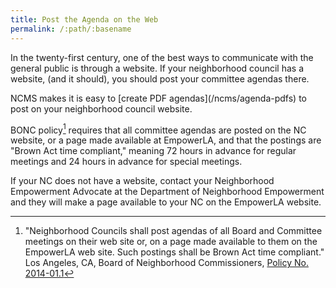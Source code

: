```yaml
---
title: Post the Agenda on the Web
permalink: /:path/:basename
---
```


In the twenty-first century,
one of the best ways
to communicate
with the general public
is through a website.
If your neighborhood council
has a website,
(and it should),
you should post your committee agendas there.

<aside class="callout" role="complementary" markdown="1">
NCMS makes
it is easy
to [create PDF agendas](/ncms/agenda-pdfs)
to post
on your neighborhood council website.
</aside>

BONC policy[^bonc2014011] requires
that all committee agendas
are posted
on the NC website,
or a page made available
at EmpowerLA,
and that the postings are
"Brown Act time compliant,"
meaning 72 hours in advance
for regular meetings
and 24 hours in advance
for special meetings.

If your NC does not
have a website,
contact your Neighborhood Empowerment Advocate
at the Department of Neighborhood Empowerment
and they will
make a page available
to your NC
on the EmpowerLA website.

[^bonc2014011]:
      "Neighborhood Councils shall
      post agendas
      of all Board and Committee meetings
      on their web site or,
      on a page made available
      to them
      on the EmpowerLA web site.
      Such postings shall be
      Brown Act time compliant."
      Los Angeles, CA,
      Board of Neighborhood Commissioners,
      [Policy No. 2014-01.1](https://neighborhoodempowerment.lacity.gov/wp-content/uploads/2012/03/NC-AGENDA-POSTING-REQUIREMENTS_2014-01.1_revised-08-18-14.pdf)
